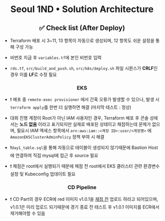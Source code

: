 <h1 align="center">Seoul 1ND • Solution Architecture</h1>

<h2 align="center"> ✅ Check list (After Deploy) </h2>

- Terraform 배포 시 3~11, 13 항목이 자동으로 생성되며, 12 항목도 쉬운 설정을 통해 구성 가능

- 비번호 지급 후 `variables.tf`에 본인 비번호 입력

- `rds.tf`, `src/build_and_push.sh`, `src/k8s/deploy.sh` 파일 시퀸스가 **CRLF**인 경우 이를 **LF**로 수정 필요

<h3 align="center">EKS</h3>

- ❗ 배포 중 `remote-exec provisioner` 에서 간혹 오류가 발생할 수 있으나, 발생 시 `terraform apply`를 한번 더 실행하면 해결 (마지막 테스트 : 정상)

- 대회 진행 계정이 Root가 아닌 IAM 사용자인 경우, Terraform 배포 후 콘솔 상에서는 **노드 없음** 이라고 표기되지만 실제로 배포된 상태이고 채점하는데 문제가 없으며, 필요시 IAM 액세스 항목에서 `arn:aws:iam::<계정 ID>:user/<계정명>` 에`AmazonEKSClusterAdminPolicy` 정책 부여 시 해결
 - ❗`day1_table.sql`을 통해 자동으로 테이블이 생성되지 않기때문에 Bastion Host에 연결하여 직접 mysql에 접근 후 source 필요
- ❗ 채점은 root에서 실행되기 때문에 채점 전 root에서 EKS 클러스터 관련 환경변수 설정 및 Kubeconfig 업데이트 필요

<h3 align="center">CD Pipeline</h3>

- ❗ CD Part의 경우 ECR에 red 이미지 v1.0.1을 <u>채점 전</u> 업로드 하라고 되어있으며, v1.0.1은 미리 업로드 되기때문에 경기 종료 전 테스트 후 v1.0.1 이미지를 ECR에서 제거해야할 수 있음